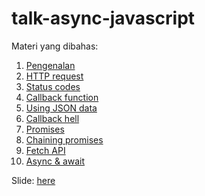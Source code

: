 # talk-async-javascript

Materi yang dibahas:

1. [Pengenalan](https://github.com/rizalasrul/talk-async-javascript/tree/1-pengenalan)
2. [HTTP request](https://github.com/rizalasrul/talk-async-javascript/tree/2-http-request)
3. [Status codes](https://github.com/rizalasrul/talk-async-javascript/tree/3-status-codes)
4. [Callback function](https://github.com/rizalasrul/talk-async-javascript/tree/4-callback-function)
5. [Using JSON data](https://github.com/rizalasrul/talk-async-javascript/tree/5-using-json-data)
6. [Callback hell](https://github.com/rizalasrul/talk-async-javascript/tree/6-callback-hell)
7. [Promises](https://github.com/rizalasrul/talk-async-javascript/tree/7-promise)
8. [Chaining promises](https://github.com/rizalasrul/talk-async-javascript/tree/8-chaining-promise)
9. [Fetch API](https://github.com/rizalasrul/talk-async-javascript/tree/9-fetch-api)
10. [Async & await](https://github.com/rizalasrul/talk-async-javascript/tree/10-asycn-await)

Slide: [here](https://www.slideshare.net/RizalAsrulPambudi/understanding-asynchronous-process-on-website)
